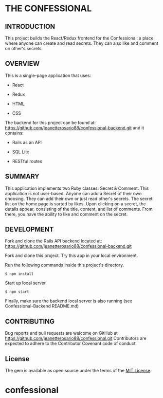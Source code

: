 # THE CONFESSIONAL


## INTRODUCTION

This project builds the React/Redux frontend for the Confessional: a place where anyone can create and read secrets. They can also like and comment on other's secrets.

## OVERVIEW

This is a single-page application that uses:

* React

* Redux

* HTML

* CSS

The backend for this project can be found at: https://github.com/jeanetterosario88/confessional-backend.git and it contains:

* Rails as an API

* SQL Lite

* RESTful routes

## SUMMARY

This application implements two Ruby classes: Secret & Comment. This application is not user-based. Anyone can add a Secret of their own choosing. They can add their own or just read other's secrets. The secret list on the home page is sorted by likes. Upon clicking on a secret, the details appear, consisting of the title, content, and list of comments. From there, you have the ability to like and comment on the secret.


## DEVELOPMENT

Fork and clone the Rails API backend located at:
https://github.com/jeanetterosario88/confessional-backend.git

Fork and clone this project. Try this app in your local environment. 

Run the following commands inside this project's directory.

    $ npm install

Start up local server

    $ npm start

Finally, make sure the backend local server is also running (see Confessional-Backend README.md)

## CONTRIBUTING

Bug reports and pull requests are welcome on GitHub at https://github.com/jeanetterosario88/confessional.git Contributors are expected to adhere to the Contributor Covenant code of conduct.

## License

The gem is available as open source under the terms of the [MIT License](https://opensource.org/licenses/MIT).

# confessional
